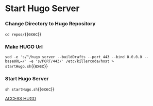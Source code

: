 # Start Hugo Server
### Change Directory to Hugo Repository

`cd repos/`{{exec}}

### Make HUGO Url

`sed -e 's/^/hugo server --buildDrafts --port 443 --bind 0.0.0.0 --baseURL=/' -e 's/PORT/443/' /etc/killercoda/host > startHugo.sh`{{exec}}

### Start Hugo Server

`sh startHugo.sh`{{exec}}

[ACCESS HUGO]({{TRAFFIC_HOST1_443}})
